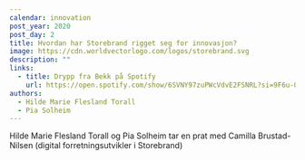 ```yaml
---
calendar: innovation
post_year: 2020
post_day: 2
title: Hvordan har Storebrand rigget seg for innovasjon?
image: https://cdn.worldvectorlogo.com/logos/storebrand.svg
description: ""
links:
  - title: Drypp fra Bekk på Spotify
    url: https://open.spotify.com/show/6SVNY97zuPWcVdvE2FSNRL?si=9F6u-OoFRW6mPQLdC0dCRQ
authors:
  - Hilde Marie Flesland Torall
  - Pia Solheim
---
```

Hilde Marie Flesland Torall og Pia Solheim tar en prat med Camilla Brustad-Nilsen (digital forretningsutvikler i Storebrand)